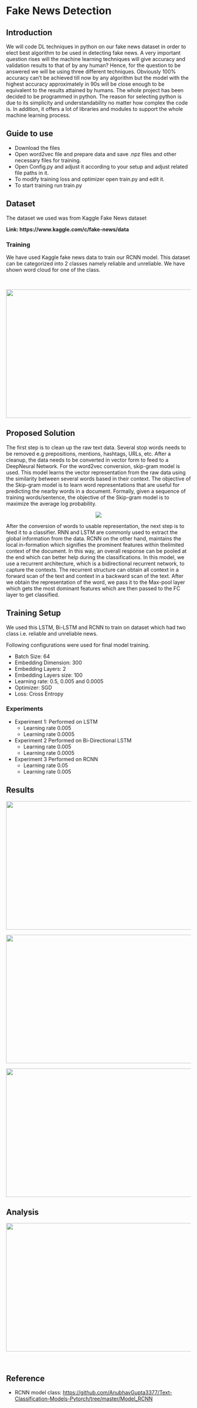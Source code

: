 # Fake News Detection


## Introduction
We will code DL techniques in python on our fake news dataset in order to elect best algorithm to be used in detecting fake news. A very important question rises will the machine learning techniques will give accuracy and validation results to that of by any human? Hence, for the question to be answered we will be using three different techniques. Obviously 100% accuracy can’t be achieved till now by any algorithm but the model with the highest accuracy approximately in 90s will be close enough to be equivalent to the results attained by humans.
The whole project has been decided to be programmed in python. The reason for selecting python is due to its simplicity and understandability no matter how complex the code is. In addition, it offers a lot of libraries and modules to support the whole machine learning process.

## Guide to use
  - Download the files
  - Open word2vec file and prepare data and save .npz files and other necessary files for training.
  - Open Config.py and adjust it according to your setup and adjust related file paths in it.
  - To modify training loss and optimizer open train.py and edit it.
  - To start training run train.py

## Dataset
  <p> The dataset we used was from Kaggle Fake News dataset </p>
  <b> Link: https://www.kaggle.com/c/fake-news/data </b> <br/>

  ### Training
  <p> We  have  used  Kaggle fake news data to train our RCNN model. This dataset can be categorized into 2 classes namely reliable and unreliable. We have shown word cloud for one of the class. </p>
  <br/>
  <p align="center"> <img width=700 height= 350 src="https://github.com/waleedasghar/Fake-News-Detection/blob/main/images/word.jpg"> </p>

## Proposed Solution
The first step is to clean up the raw text data.  Several stop words needs to be removed e.g prepositions, mentions, hashtags,  URLs,  etc.   After a cleanup,  the data needs  to  be  converted  in  vector  form  to  feed  to  a  DeepNeural Network.  For the word2vec conversion, skip-gram model  is  used. This  model  learns  the  vector  representation from the raw data using the similarity between several words  based  in  their  context. The  objective of the Skip-gram model is to learn word representations that are useful for predicting the nearby words in a document. Formally, given a sequence of training words/sentence, the objective of the Skip-gram model is to maximize the average log probability.

<p align="center"> <img src="https://github.com/waleedasghar/Fake-News-Detection/blob/main/images/method.png"> </p>

After the conversion of words to usable representation, the next step is to feed it to a classifier. RNN and LSTM are commonly used to extract the global information from the data.  RCNN on the other hand, maintains the local in-formation which signifies the prominent features within thelimited  context  of  the  document. In this way, an overall response  can  be  pooled  at  the  end  which  can  better  help during the classifications. In this model, we use a recurrent architecture, which is a bidirectional recurrent network, to capture the contexts. The recurrent structure can obtain all context in a forward scan of the text and context in a backward scan of the text. After we obtain the representation of the word, we pass it to the Max-pool layer which gets the most dominant features which are then passed to the FC layer to get classified.

## Training Setup
We used this LSTM, Bi-LSTM and RCNN to train on dataset which had two class i.e. reliable and unreliable news.

Following configurations were used for final model training.
  - Batch Size: 64
  - Embedding Dimension: 300
  - Embedding Layers: 2
  - Embedding Layers size: 100
  - Learning rate: 0.5, 0.005 and 0.0005
  - Optimizer: SGD
  - Loss: Cross Entropy

  ### Experiments
   - Experiment 1: Performed on LSTM
      - Learning rate 0.005
      - Learning rate 0.0005
   - Experiment 2 Performed on Bi-Directional LSTM
      - Learning rate 0.005
      - Learning rate 0.0005
   - Experiment 3 Performed on RCNN
      - Learning rate 0.05
      - Learning rate 0.005

## Results
<p align="center"> <img width=700 height= 350 src="https://github.com/waleedasghar/Fake-News-Detection/blob/main/images/table1.png"> </p>
<p align="center"> <img width=700 height= 350 src="https://github.com/waleedasghar/Fake-News-Detection/blob/main/images/table2.png"> </p>
<p align="center"> <img width=700 height= 350 src="https://github.com/waleedasghar/Fake-News-Detection/blob/main/images/table3.png"> </p>

## Analysis
<p align="center"> <img width=700 height= 350 src="https://github.com/waleedasghar/Fake-News-Detection/blob/main/images/acc.png"> </p>
</br>

## Reference

  - RCNN model class: https://github.com/AnubhavGupta3377/Text-Classification-Models-Pytorch/tree/master/Model_RCNN

